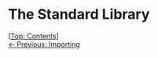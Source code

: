 # The Standard Library #

\[[Top: Contents](./index.md)\]  
[← Previous: Importing](./importing.md)
